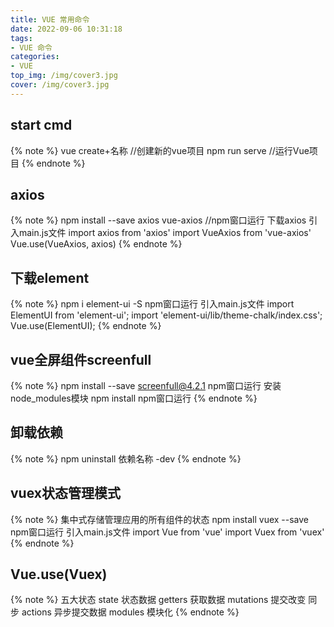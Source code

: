 ```yaml
---
title: VUE 常用命令
date: 2022-09-06 10:31:18
tags:
- VUE 命令
categories: 
- VUE
top_img: /img/cover3.jpg
cover: /img/cover3.jpg
---
```

## start cmd
{% note %}
vue create+名称   //创建新的vue项目
npm run serve //运行Vue项目
{% endnote %}
## axios
{% note %}
npm install --save axios vue-axios  //npm窗口运行 下载axios
引入main.js文件 
import axios from 'axios'
import VueAxios from 'vue-axios'
Vue.use(VueAxios, axios)
{% endnote %}
## 下载element
{% note %}
npm i element-ui -S npm窗口运行
引入main.js文件
import ElementUI from 'element-ui';
import 'element-ui/lib/theme-chalk/index.css';
Vue.use(ElementUI);
{% endnote %}
## vue全屏组件screenfull
{% note %}
npm install --save screenfull@4.2.1 npm窗口运行
安装node_modules模块
npm install npm窗口运行
{% endnote %}
## 卸载依赖
{% note %}
npm uninstall 依赖名称 -dev
{% endnote %}
## vuex状态管理模式
{% note %}
集中式存储管理应用的所有组件的状态
npm install vuex --save npm窗口运行
引入main.js文件
import Vue from 'vue'
import Vuex from 'vuex'
{% endnote %}
## Vue.use(Vuex)
{% note %}
五大状态
state           状态数据
getters    获取数据
mutations   提交改变 同步
actions    异步提交数据
modules    模块化
{% endnote %}